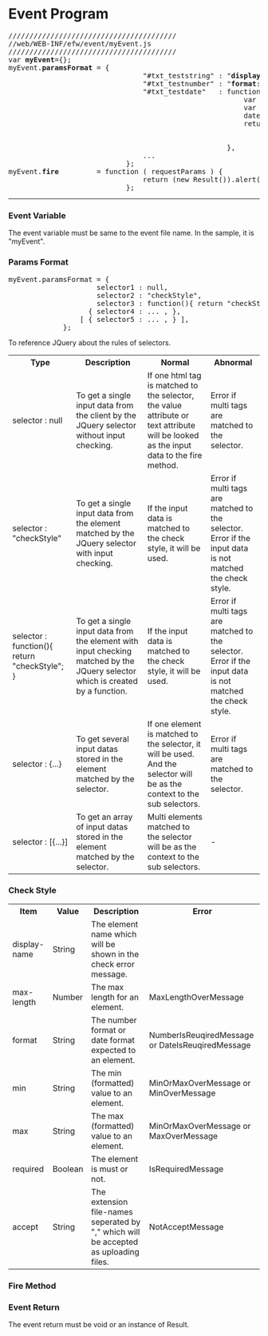 <H1>Event Program</H1>
<pre>
////////////////////////////////////////
//web/WEB-INF/efw/event/myEvent.js
////////////////////////////////////////
var <b>myEvent</b>={};
myEvent.<b>paramsFormat</b> = { 
                                "#txt_teststring" : "<b>display-name</b>:Test String;<b>max-length</b>:10;",
                                "#txt_testnumber" : "<b>format</b>:#,##0.00;<b>required</b>:true;<b>display-name</b>:Test Number;<b>min</b>:-10.00;<b>max</b>:1,000.00",
                                "#txt_testdate"   : function(){
                                                        var date1=new Date();
                                                        var date2=new Date();
                                                        date2.setDate(date1.getDate()+6);
                                                        return "<b>format</b>:yyyy-MM-dd;<b>required</b>:true;<b>display-name</b>:Test Date;"
                                                               +"<b>min</b>:"+date1.format("yyyy-MM-dd")+";"
                                                               +"<b>max</b>:"+date2.format(,"yyyy-MM-dd")+";" ;
                                                    },
                                ... 
                            };
myEvent.<b>fire</b>         = function ( requestParams ) {
                                return (new Result()).alert("hello world! Your entries are correct.");
                            };
</pre>
<HR>

<H3>Event Variable</H3>
The event variable must be same to the event file name. In the sample, it is "myEvent".

<H3>Params Format</H3>
<pre>myEvent.paramsFormat = {
                     selector1 : null,
                     selector2 : "checkStyle",
                     selector3 : function(){ return "checkStyle"; },
                   { selector4 : ... , },
                 [ { selector5 : ... , } ],
             };
</pre>
To reference JQuery about the rules of selectors.
<table>
<tbody><tr>
    <th>Type</th>
    <th>Description</th>
    <th>Normal</th>
    <th>Abnormal</th>
</tr>
<tr>
    <td>selector : null</td>
    <td>To get a single input data from the client by the JQuery selector without input checking.</td>
    <td>If one html tag is matched to the selector, the value attribute or text attribute will be looked as the input data to the fire method.</td>
    <td>Error if multi tags are matched to the selector.</td>
</tr>
<tr>
    <td>selector : "checkStyle"</td>
    <td>To get a single input data from the element matched by the JQuery selector with input checking.</td>
    <td>If the input data is matched to the check style, it will be used.</td>
    <td>Error if multi tags are matched to the selector.<br>
    	Error if the input data is not matched the check style.
    </td>
</tr>
<tr>
    <td>selector : function(){ return "checkStyle"; } </td>
    <td>To get a single input data from the element with input checking matched by the JQuery selector which is created by a function.</td>
    <td>If the input data is matched to the check style, it will be used.</td>
    <td>Error if multi tags are matched to the selector.<br>
    	Error if the input data is not matched the check style.
    </td>
</tr>
<tr>
    <td>selector : {...}</td>
    <td>To get several input datas stored in the element matched by the selector.</td>
    <td>If one element is matched to the selector, it will be used. And the selector will be as the context to the sub selectors.</td>
    <td>Error if multi tags are matched to the selector.</td>
</tr>
<tr>
    <td>selector : [{...}]</td>
    <td>To get an array of input datas stored in the element matched by the selector.</td>
    <td>Multi elements matched to the selector will be as the context to the sub selectors.</td>
    <td>-</td>
</tr>
</tbody></table>


<H3>Check Style</H3>
<table>
	<tr><th>Item</th><th>Value</th><th>Description</th><th>Error</th></tr>
	<tr><td>display-name</td><td>String</td><td>The element name which will be shown in the check error message.</td><td></td></tr>
	<tr><td>max-length</td><td>Number</td><td>The max length for an element.</td><td>MaxLengthOverMessage</td></tr>
	<tr><td>format</td><td>String</td><td>The number format or date format expected to an element.</td><td>NumberIsReuqiredMessage or DateIsReuqiredMessage</td></tr>
	<tr><td>min</td><td>String</td><td>The min (formatted) value to an element.</td><td>MinOrMaxOverMessage or MinOverMessage</td></tr>
	<tr><td>max</td><td>String</td><td>The max (formatted) value to an element.</td><td>MinOrMaxOverMessage or MaxOverMessage</td></tr>
	<tr><td>required</td><td>Boolean</td><td>The element is must or not.</td><td>IsRequiredMessage</td></tr>
	<tr><td>accept</td><td>String</td><td>The extension file-names seperated by "," which will be accepted as uploading files. </td><td>NotAcceptMessage</td></tr>
</table>
<H3>Fire Method</H3>

<H3>Event Return</H3>
The event return must be void or an instance of Result.

